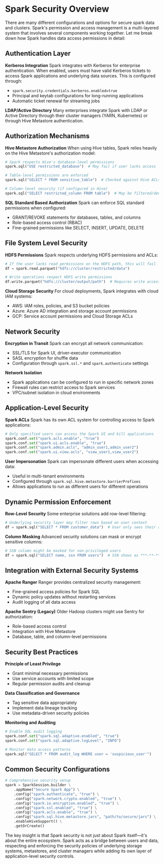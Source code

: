 # Spark Security Overview
There are many different configurations and options for secure spark data and clusters. Spark's permission and access management is a multi-layered system that involves several components working together. Let me break down how Spark handles data access permissions in detail:

## Authentication Layer

**Kerberos Integration**
Spark integrates with Kerberos for enterprise authentication. When enabled, users must have valid Kerberos tickets to access Spark applications and underlying data sources. This is configured through:
- `spark.security.credentials.kerberos.enabled=true`
- Principal and keytab configurations for long-running applications
- Automatic ticket renewal for streaming jobs

**LDAP/Active Directory**
Many enterprises integrate Spark with LDAP or Active Directory through their cluster managers (YARN, Kubernetes) or through Hive Metastore authentication.

## Authorization Mechanisms

**Hive Metastore Authorization**
When using Hive tables, Spark relies heavily on the Hive Metastore's authorization model:

```python
# Spark respects Hive's database-level permissions
spark.sql("USE restricted_database")  # May fail if user lacks access

# Table-level permissions are enforced
spark.sql("SELECT * FROM sensitive_table")  # Checked against Hive ACLs

# Column-level security (if configured in Hive)
spark.sql("SELECT restricted_column FROM table")  # May be filtered/denied
```

**SQL Standard Based Authorization**
Spark can enforce SQL standard permissions when configured:
- GRANT/REVOKE statements for databases, tables, and columns
- Role-based access control (RBAC)
- Fine-grained permissions like SELECT, INSERT, UPDATE, DELETE

## File System Level Security

**HDFS Permissions**
Spark respects underlying HDFS permissions and ACLs:

```python
# If the user lacks read permissions on the HDFS path, this will fail
df = spark.read.parquet("hdfs://cluster/restricted/data")

# Write operations respect HDFS write permissions
df.write.parquet("hdfs://cluster/output/path")  # Requires write access
```

**Cloud Storage Security**
For cloud deployments, Spark integrates with cloud IAM systems:
- AWS: IAM roles, policies, and S3 bucket policies
- Azure: Azure AD integration and storage account permissions  
- GCP: Service account permissions and Cloud Storage ACLs

## Network Security

**Encryption in Transit**
Spark can encrypt all network communication:
- SSL/TLS for Spark UI, driver-executor communication
- SASL encryption for shuffle data
- Configuration through `spark.ssl.*` and `spark.authenticate` settings

**Network Isolation**
- Spark applications can be configured to run in specific network zones
- Firewall rules can restrict access to Spark services
- VPC/subnet isolation in cloud environments

## Application-Level Security

**Spark ACLs**
Spark has its own ACL system for controlling access to Spark applications:

```python
# Only specified users can access the Spark UI and kill applications
spark.conf.set("spark.acls.enable", "true")
spark.conf.set("spark.ui.acls.enable", "true") 
spark.conf.set("spark.admin.acls", "admin_user1,admin_user2")
spark.conf.set("spark.ui.view.acls", "view_user1,view_user2")
```

**User Impersonation**
Spark can impersonate different users when accessing data:
- Useful in multi-tenant environments
- Configured through `spark.sql.hive.metastore.barrierPrefixes`
- Allows applications to run as different users for different operations

## Dynamic Permission Enforcement

**Row-Level Security**
Some enterprise solutions add row-level filtering:
```python
# Underlying security layer may filter rows based on user context
df = spark.sql("SELECT * FROM customer_data")  # User only sees their authorized rows
```

**Column Masking**
Advanced security solutions can mask or encrypt sensitive columns:
```python
# SSN column might be masked for non-privileged users
df = spark.sql("SELECT name, ssn FROM users")  # SSN shows as ***-**-**** for some users
```

## Integration with External Security Systems

**Apache Ranger**
Ranger provides centralized security management:
- Fine-grained access policies for Spark SQL
- Dynamic policy updates without restarting services
- Audit logging of all data access

**Apache Sentry (Legacy)**
Older Hadoop clusters might use Sentry for authorization:
- Role-based access control
- Integration with Hive Metastore
- Database, table, and column-level permissions

## Security Best Practices

**Principle of Least Privilege**
- Grant minimal necessary permissions
- Use service accounts with limited scope
- Regular permission audits and cleanup

**Data Classification and Governance**
- Tag sensitive data appropriately
- Implement data lineage tracking
- Use metadata-driven security policies

**Monitoring and Auditing**
```python
# Enable SQL audit logging
spark.conf.set("spark.sql.adaptive.enabled", "true")
spark.conf.set("spark.sql.adaptive.logLevel", "INFO")

# Monitor data access patterns
spark.sql("SELECT * FROM audit_log WHERE user = 'suspicious_user'")
```

## Common Security Configurations

```python
# Comprehensive security setup
spark = SparkSession.builder \
    .appName("Secure Spark App") \
    .config("spark.authenticate", "true") \
    .config("spark.network.crypto.enabled", "true") \
    .config("spark.io.encryption.enabled", "true") \
    .config("spark.ssl.enabled", "true") \
    .config("spark.acls.enable", "true") \
    .config("spark.sql.hive.metastore.jars", "path/to/secure/jars") \
    .enableHiveSupport() \
    .getOrCreate()
```

The key insight is that Spark security is not just about Spark itself—it's about the entire ecosystem. Spark acts as a bridge between users and data, respecting and enforcing the security policies of underlying storage systems, metastores, and cluster managers while adding its own layer of application-level security controls.
